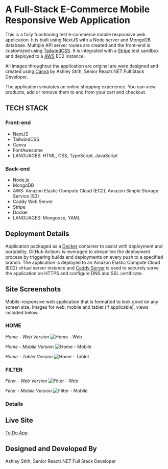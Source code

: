 # A Full-Stack E-Commerce Mobile Responsive Web Application
This is a fully functioning test e-commerce mobile responsive web application. It is built using NextJS with a Node server and MongoDB database. Multiple API server routes are created and the front-end is customized using [TailwindCSS](http://tailwindcss.com). It is integrated with a [Stripe](https://stripe.com/) test sandbox and deployed to a [AWS](https://aws.amazon.com/) EC2 instance. 

All images throughout the application are original are were designed and created using [Canva](https://www.canva.com/) by Ashley Stith, Senior React/.NET Full Stack Developer.

The application simulates an online shopping experience.  You can view products, add or remove them to and from your cart and checkout.

## TECH STACK
### Front-end
- NextJS
- TailwindCSS
- Canva
- FontAwesome
- LANGUAGES: HTML, CSS, TypeScript, JavaScript

### Back-end
- Node.js
- MongoDB
- AWS: Amazon Elastic Compute Cloud (EC2), Amazon Simple Storage Service (S3)
- Caddy Web Server
- Stripe
- Docker
- LANGUAGES: Mongoose, YAML

## Deployment Details
Application packaged as a [Docker](https://www.docker.com/) container to assist with deployment and portability.  GitHub Actions is leveraged to streamline the deployment process by triggering builds and deployments on every push to a specified branch. The application is deployed to an Amazon Elastic Compute Cloud (EC2) virtual server instance and [Caddy Server](http://https://caddyserver.com/) is used to securely serve the application on HTTPS and configure DNS and SSL certificate.  

## Site Screenshots
Mobile-responsive web application that is formatted to look good on any screen size.  Images for web, mobile and tablet (if applicable), views included below.

### HOME
*Home - Web Version*
![Home - Web](/public/screenshots/home-web-1.PNG "Home - Web Version")

*Home - Mobile Version*
![Home - Mobile](/public/screenshots/home-mobile-1.PNG "Home - Mobile Version")

*Home - Tablet Version*
![Home - Tablet](/public/screenshots/home-tab-1.PNG "Home - Tablet Version")

### FILTER
*Filter - Web Version*
![Filter - Web](/public/screenshots/filter-web-1.PNG "Filter - Web Version")

*Filter - Mobile Version*
![Filter - Mobile](/public/screenshots/filter-mobile-1.PNG "Filter - Mobile Version")

### Details

## Live Site
[To Do App](https://ecommerce-beauty.atozionwebdesign.com/)

## Designed and Developed By
Ashley Stith, Senior React/.NET Full Stack Developer
